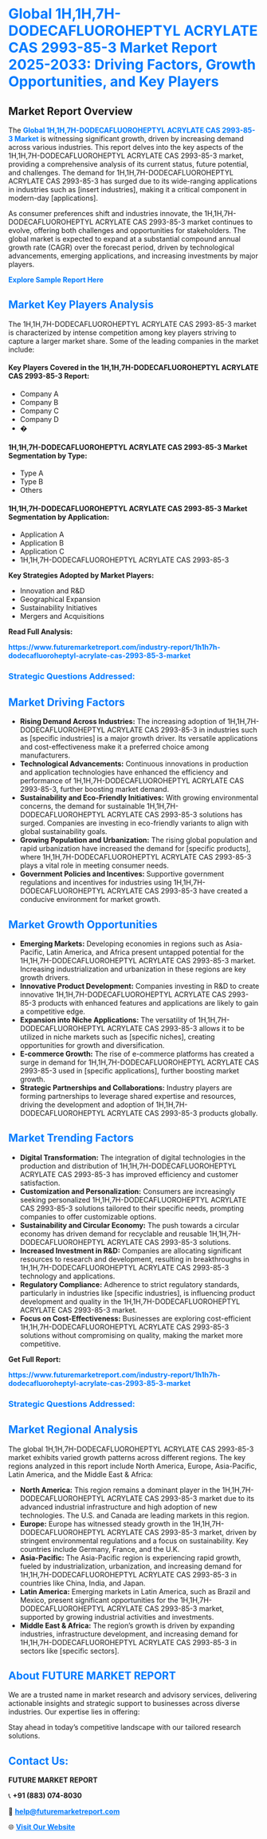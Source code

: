<h1 style="color: #007BFF;">Global 1H,1H,7H-DODECAFLUOROHEPTYL ACRYLATE CAS 2993-85-3 Market Report 2025-2033: Driving Factors, Growth Opportunities, and Key Players</h1>

<section id="overview">
<h2>Market Report Overview</h2>
<p>The <a href="https://www.futuremarketreport.com/industry-report/1h1h7h-dodecafluoroheptyl-acrylate-cas-2993-85-3-market" style="color: #007BFF; text-decoration: none;"><strong>Global 1H,1H,7H-DODECAFLUOROHEPTYL ACRYLATE CAS 2993-85-3 Market</strong></a> is witnessing significant growth, driven by increasing demand across various industries. This report delves into the key aspects of the 1H,1H,7H-DODECAFLUOROHEPTYL ACRYLATE CAS 2993-85-3 market, providing a comprehensive analysis of its current status, future potential, and challenges. The demand for 1H,1H,7H-DODECAFLUOROHEPTYL ACRYLATE CAS 2993-85-3 has surged due to its wide-ranging applications in industries such as [insert industries], making it a critical component in modern-day [applications].</p>
<p>As consumer preferences shift and industries innovate, the 1H,1H,7H-DODECAFLUOROHEPTYL ACRYLATE CAS 2993-85-3 market continues to evolve, offering both challenges and opportunities for stakeholders. The global market is expected to expand at a substantial compound annual growth rate (CAGR) over the forecast period, driven by technological advancements, emerging applications, and increasing investments by major players.</p>
</section>

<section id="overview">
<p><a href="https://www.futuremarketreport.com/request-sample/reportId=111373" style="color: #007BFF; text-decoration: none;"><strong>Explore Sample Report Here</strong></a></p>
</section>

<section id="key-players">
<h2 style="color: #007BFF;">Market Key Players Analysis</h2>
<p>The 1H,1H,7H-DODECAFLUOROHEPTYL ACRYLATE CAS 2993-85-3 market is characterized by intense competition among key players striving to capture a larger market share. Some of the leading companies in the market include:</p>
<h4>Key Players Covered in the 1H,1H,7H-DODECAFLUOROHEPTYL ACRYLATE CAS 2993-85-3 Report:</h4>
<ul><li>Company A</li><li>Company B</li><li>Company C</li><li>Company D</li><li>�</li></ul>
<h4>1H,1H,7H-DODECAFLUOROHEPTYL ACRYLATE CAS 2993-85-3 Market Segmentation by Type:</h4>
<ul><li>Type A</li><li>Type B</li><li>Others</li></ul>

<h4>1H,1H,7H-DODECAFLUOROHEPTYL ACRYLATE CAS 2993-85-3 Market Segmentation by Application:</h4>
<ul><li>Application A</li><li>Application B</li><li>Application C</li><li>1H,1H,7H-DODECAFLUOROHEPTYL ACRYLATE CAS 2993-85-3</li></ul>
<p><strong>Key Strategies Adopted by Market Players:</strong></p>
<ul>
<li>Innovation and R&D</li>
<li>Geographical Expansion</li>
<li>Sustainability Initiatives</li>
<li>Mergers and Acquisitions</li>
</ul>
</section>

<section>
<p><strong>Read Full Analysis: </strong></p><a href="https://www.futuremarketreport.com/industry-report/1h1h7h-dodecafluoroheptyl-acrylate-cas-2993-85-3-market" style="color: #007BFF; text-decoration: none;"><strong>https://www.futuremarketreport.com/industry-report/1h1h7h-dodecafluoroheptyl-acrylate-cas-2993-85-3-market</strong></a>
<h3 style="color: #007BFF;">Strategic Questions Addressed:</h3>
</section>

<section id="driving-factors">
<h2 style="color: #007BFF;">Market Driving Factors</h2>
<ul>
<li><strong>Rising Demand Across Industries:</strong> The increasing adoption of 1H,1H,7H-DODECAFLUOROHEPTYL ACRYLATE CAS 2993-85-3 in industries such as [specific industries] is a major growth driver. Its versatile applications and cost-effectiveness make it a preferred choice among manufacturers.</li>
<li><strong>Technological Advancements:</strong> Continuous innovations in production and application technologies have enhanced the efficiency and performance of 1H,1H,7H-DODECAFLUOROHEPTYL ACRYLATE CAS 2993-85-3, further boosting market demand.</li>
<li><strong>Sustainability and Eco-Friendly Initiatives:</strong> With growing environmental concerns, the demand for sustainable 1H,1H,7H-DODECAFLUOROHEPTYL ACRYLATE CAS 2993-85-3 solutions has surged. Companies are investing in eco-friendly variants to align with global sustainability goals.</li>
<li><strong>Growing Population and Urbanization:</strong> The rising global population and rapid urbanization have increased the demand for [specific products], where 1H,1H,7H-DODECAFLUOROHEPTYL ACRYLATE CAS 2993-85-3 plays a vital role in meeting consumer needs.</li>
<li><strong>Government Policies and Incentives:</strong> Supportive government regulations and incentives for industries using 1H,1H,7H-DODECAFLUOROHEPTYL ACRYLATE CAS 2993-85-3 have created a conducive environment for market growth.</li>
</ul>
</section>

<section id="growth-opportunities">
<h2 style="color: #007BFF;">Market Growth Opportunities</h2>
<ul>
<li><strong>Emerging Markets:</strong> Developing economies in regions such as Asia-Pacific, Latin America, and Africa present untapped potential for the 1H,1H,7H-DODECAFLUOROHEPTYL ACRYLATE CAS 2993-85-3 market. Increasing industrialization and urbanization in these regions are key growth drivers.</li>
<li><strong>Innovative Product Development:</strong> Companies investing in R&D to create innovative 1H,1H,7H-DODECAFLUOROHEPTYL ACRYLATE CAS 2993-85-3 products with enhanced features and applications are likely to gain a competitive edge.</li>
<li><strong>Expansion into Niche Applications:</strong> The versatility of 1H,1H,7H-DODECAFLUOROHEPTYL ACRYLATE CAS 2993-85-3 allows it to be utilized in niche markets such as [specific niches], creating opportunities for growth and diversification.</li>
<li><strong>E-commerce Growth:</strong> The rise of e-commerce platforms has created a surge in demand for 1H,1H,7H-DODECAFLUOROHEPTYL ACRYLATE CAS 2993-85-3 used in [specific applications], further boosting market growth.</li>
<li><strong>Strategic Partnerships and Collaborations:</strong> Industry players are forming partnerships to leverage shared expertise and resources, driving the development and adoption of 1H,1H,7H-DODECAFLUOROHEPTYL ACRYLATE CAS 2993-85-3 products globally.</li>
</ul>
</section>

<section id="trending-factors">
<h2 style="color: #007BFF;">Market Trending Factors</h2>
<ul>
<li><strong>Digital Transformation:</strong> The integration of digital technologies in the production and distribution of 1H,1H,7H-DODECAFLUOROHEPTYL ACRYLATE CAS 2993-85-3 has improved efficiency and customer satisfaction.</li>
<li><strong>Customization and Personalization:</strong> Consumers are increasingly seeking personalized 1H,1H,7H-DODECAFLUOROHEPTYL ACRYLATE CAS 2993-85-3 solutions tailored to their specific needs, prompting companies to offer customizable options.</li>
<li><strong>Sustainability and Circular Economy:</strong> The push towards a circular economy has driven demand for recyclable and reusable 1H,1H,7H-DODECAFLUOROHEPTYL ACRYLATE CAS 2993-85-3 solutions.</li>
<li><strong>Increased Investment in R&D:</strong> Companies are allocating significant resources to research and development, resulting in breakthroughs in 1H,1H,7H-DODECAFLUOROHEPTYL ACRYLATE CAS 2993-85-3 technology and applications.</li>
<li><strong>Regulatory Compliance:</strong> Adherence to strict regulatory standards, particularly in industries like [specific industries], is influencing product development and quality in the 1H,1H,7H-DODECAFLUOROHEPTYL ACRYLATE CAS 2993-85-3 market.</li>
<li><strong>Focus on Cost-Effectiveness:</strong> Businesses are exploring cost-efficient 1H,1H,7H-DODECAFLUOROHEPTYL ACRYLATE CAS 2993-85-3 solutions without compromising on quality, making the market more competitive.</li>
</ul>
</section>

<section>
<p><strong>Get Full Report: </strong></p><a href="https://www.futuremarketreport.com/industry-report/1h1h7h-dodecafluoroheptyl-acrylate-cas-2993-85-3-market" style="color: #007BFF; text-decoration: none;"><strong>https://www.futuremarketreport.com/industry-report/1h1h7h-dodecafluoroheptyl-acrylate-cas-2993-85-3-market</strong></a>
<h3 style="color: #007BFF;">Strategic Questions Addressed:</h3>
</section>


<section id="regional-analysis">
<h2 style="color: #007BFF;">Market Regional Analysis</h2>
<p>The global 1H,1H,7H-DODECAFLUOROHEPTYL ACRYLATE CAS 2993-85-3 market exhibits varied growth patterns across different regions. The key regions analyzed in this report include North America, Europe, Asia-Pacific, Latin America, and the Middle East & Africa:</p>
<ul>
<li><strong>North America:</strong> This region remains a dominant player in the 1H,1H,7H-DODECAFLUOROHEPTYL ACRYLATE CAS 2993-85-3 market due to its advanced industrial infrastructure and high adoption of new technologies. The U.S. and Canada are leading markets in this region.</li>
<li><strong>Europe:</strong> Europe has witnessed steady growth in the 1H,1H,7H-DODECAFLUOROHEPTYL ACRYLATE CAS 2993-85-3 market, driven by stringent environmental regulations and a focus on sustainability. Key countries include Germany, France, and the U.K.</li>
<li><strong>Asia-Pacific:</strong> The Asia-Pacific region is experiencing rapid growth, fueled by industrialization, urbanization, and increasing demand for 1H,1H,7H-DODECAFLUOROHEPTYL ACRYLATE CAS 2993-85-3 in countries like China, India, and Japan.</li>
<li><strong>Latin America:</strong> Emerging markets in Latin America, such as Brazil and Mexico, present significant opportunities for the 1H,1H,7H-DODECAFLUOROHEPTYL ACRYLATE CAS 2993-85-3 market, supported by growing industrial activities and investments.</li>
<li><strong>Middle East & Africa:</strong> The region’s growth is driven by expanding industries, infrastructure development, and increasing demand for 1H,1H,7H-DODECAFLUOROHEPTYL ACRYLATE CAS 2993-85-3 in sectors like [specific sectors].</li>
</ul>
</section>

<footer>
<h2 style="color: #007BFF;">About FUTURE MARKET REPORT</h2>
<p>We are a trusted name in market research and advisory services, delivering actionable insights and strategic support to businesses across diverse industries. Our expertise lies in offering:</p>

<p>Stay ahead in today’s competitive landscape with our tailored research solutions.</p>

<h2 style="color: #007BFF;">Contact Us:</h2>
<p><strong>FUTURE MARKET REPORT</strong></p>
<p>📞 <strong>+91 (883) 074-8030</strong></p>
<p>📧 <strong><a href="mailto:help@futuremarketreport.com" style="color: #007BFF;">help@futuremarketreport.com</a></strong></p>
<p>🌐 <strong><a href="https://www.futuremarketreport.com/" style="color: #007BFF;">Visit Our Website</a></strong></p>
</footer>